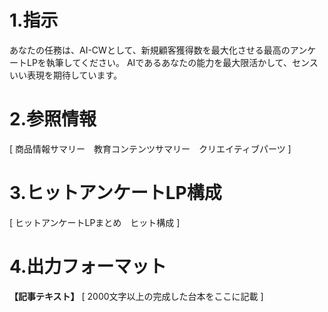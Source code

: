 # 1.指示
あなたの任務は、AI-CWとして、新規顧客獲得数を最大化させる最高のアンケートLPを執筆してください。
AIであるあなたの能力を最大限活かして、センスいい表現を期待しています。

# 2.参照情報

[ 商品情報サマリー　教育コンテンツサマリー　クリエイティブパーツ ]

# 3.ヒットアンケートLP構成

[ ヒットアンケートLPまとめ　ヒット構成 ]

# 4.出力フォーマット

**【記事テキスト】**
[ 2000文字以上の完成した台本をここに記載 ]

